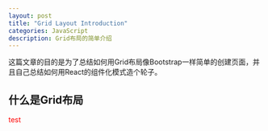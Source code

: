 ```yaml
---
layout: post
title: "Grid Layout Introduction"
categories: JavaScript
description: Grid布局的简单介绍
---
```


这篇文章的目的是为了总结如何用Grid布局像Bootstrap一样简单的创建页面，并且自己总结如何用React的组件化模式造个轮子。

## 什么是Grid布局

<div class="layout">test</div>
<style>
.layout{
    color:red
}
</style>